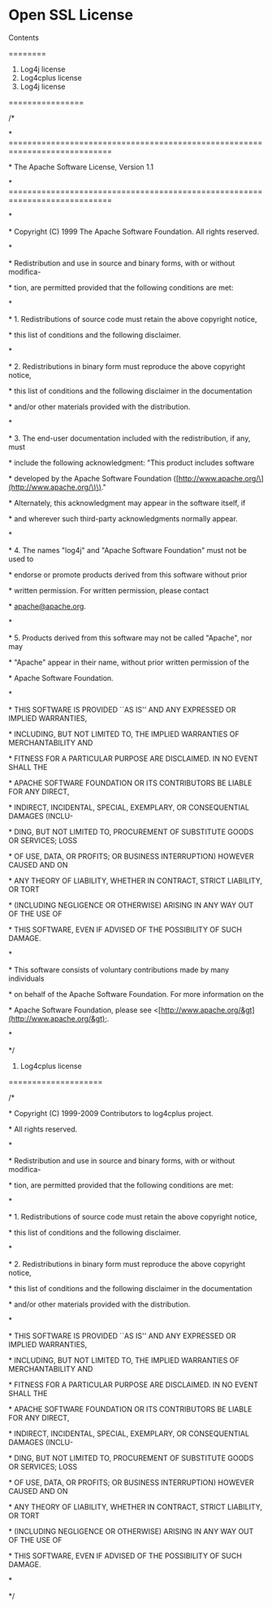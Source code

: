 # Open SSL License

Contents

========

1. Log4j license
2. Log4cplus license
3. Log4j license

================

/\*

\* ============================================================================

\* The Apache Software License, Version 1.1

\* ============================================================================

\*

\* Copyright \(C\) 1999 The Apache Software Foundation. All rights reserved.

\*

\* Redistribution and use in source and binary forms, with or without modifica-

\* tion, are permitted provided that the following conditions are met:

\*

\* 1. Redistributions of source code must retain the above copyright notice,

\* this list of conditions and the following disclaimer.

\*

\* 2. Redistributions in binary form must reproduce the above copyright notice,

\* this list of conditions and the following disclaimer in the documentation

\* and/or other materials provided with the distribution.

\*

\* 3. The end-user documentation included with the redistribution, if any, must

\* include the following acknowledgment: "This product includes software

\* developed by the Apache Software Foundation \([http://www.apache.org/\](http://www.apache.org/\)\)."

\* Alternately, this acknowledgment may appear in the software itself, if

\* and wherever such third-party acknowledgments normally appear.

\*

\* 4. The names "log4j" and "Apache Software Foundation" must not be used to

\* endorse or promote products derived from this software without prior

\* written permission. For written permission, please contact

\* apache@apache.org.

\*

\* 5. Products derived from this software may not be called "Apache", nor may

\* "Apache" appear in their name, without prior written permission of the

\* Apache Software Foundation.

\*

\* THIS SOFTWARE IS PROVIDED \`\`AS IS'' AND ANY EXPRESSED OR IMPLIED WARRANTIES,

\* INCLUDING, BUT NOT LIMITED TO, THE IMPLIED WARRANTIES OF MERCHANTABILITY AND

\* FITNESS FOR A PARTICULAR PURPOSE ARE DISCLAIMED. IN NO EVENT SHALL THE

\* APACHE SOFTWARE FOUNDATION OR ITS CONTRIBUTORS BE LIABLE FOR ANY DIRECT,

\* INDIRECT, INCIDENTAL, SPECIAL, EXEMPLARY, OR CONSEQUENTIAL DAMAGES \(INCLU-

\* DING, BUT NOT LIMITED TO, PROCUREMENT OF SUBSTITUTE GOODS OR SERVICES; LOSS

\* OF USE, DATA, OR PROFITS; OR BUSINESS INTERRUPTION\) HOWEVER CAUSED AND ON

\* ANY THEORY OF LIABILITY, WHETHER IN CONTRACT, STRICT LIABILITY, OR TORT

\* \(INCLUDING NEGLIGENCE OR OTHERWISE\) ARISING IN ANY WAY OUT OF THE USE OF

\* THIS SOFTWARE, EVEN IF ADVISED OF THE POSSIBILITY OF SUCH DAMAGE.

\*

\* This software consists of voluntary contributions made by many individuals

\* on behalf of the Apache Software Foundation. For more information on the

\* Apache Software Foundation, please see &lt;[http://www.apache.org/&gt](http://www.apache.org/&gt);.

\*

\*/

1. Log4cplus license

====================

/\*

\* Copyright \(C\) 1999-2009 Contributors to log4cplus project.

\* All rights reserved.

\*

\* Redistribution and use in source and binary forms, with or without modifica-

\* tion, are permitted provided that the following conditions are met:

\*

\* 1. Redistributions of source code must retain the above copyright notice,

\* this list of conditions and the following disclaimer.

\*

\* 2. Redistributions in binary form must reproduce the above copyright notice,

\* this list of conditions and the following disclaimer in the documentation

\* and/or other materials provided with the distribution.

\*

\* THIS SOFTWARE IS PROVIDED \`\`AS IS'' AND ANY EXPRESSED OR IMPLIED WARRANTIES,

\* INCLUDING, BUT NOT LIMITED TO, THE IMPLIED WARRANTIES OF MERCHANTABILITY AND

\* FITNESS FOR A PARTICULAR PURPOSE ARE DISCLAIMED. IN NO EVENT SHALL THE

\* APACHE SOFTWARE FOUNDATION OR ITS CONTRIBUTORS BE LIABLE FOR ANY DIRECT,

\* INDIRECT, INCIDENTAL, SPECIAL, EXEMPLARY, OR CONSEQUENTIAL DAMAGES \(INCLU-

\* DING, BUT NOT LIMITED TO, PROCUREMENT OF SUBSTITUTE GOODS OR SERVICES; LOSS

\* OF USE, DATA, OR PROFITS; OR BUSINESS INTERRUPTION\) HOWEVER CAUSED AND ON

\* ANY THEORY OF LIABILITY, WHETHER IN CONTRACT, STRICT LIABILITY, OR TORT

\* \(INCLUDING NEGLIGENCE OR OTHERWISE\) ARISING IN ANY WAY OUT OF THE USE OF

\* THIS SOFTWARE, EVEN IF ADVISED OF THE POSSIBILITY OF SUCH DAMAGE.

\*

\*/

